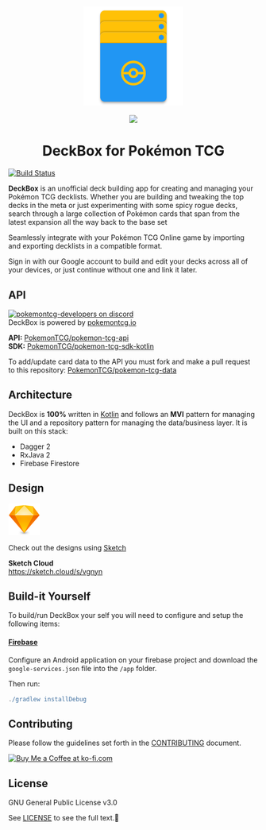 <p align="center">
<img src="app/src/main/res/mipmap-xxxhdpi/ic_launcher.png" width="200px" />
</p> 
<p align="center">
<a href="https://play.google.com/store/apps/details?id=com.r0adkll.deckbuilder"><img src="https://cdn.rawgit.com/steverichey/google-play-badge-svg/master/img/en_get.svg" width="300px" align="center"/>
</a>
<h1 align="center">DeckBox for Pokémon TCG</h1> 
</p>

[![Build Status](https://app.bitrise.io/app/5d3a8885ec39a72b/status.svg?token=H8Sqp47-k-Ed-tkOkBFSSA&branch=development)](https://app.bitrise.io/app/5d3a8885ec39a72b)

**DeckBox** is an unofficial deck building app for creating and managing your Pokémon TCG decklists. Whether you are building and tweaking the top decks in the meta or just experimenting with some spicy rogue decks, search through a large collection of Pokémon cards that span from the latest expansion all the way back to the base set

Seamlessly integrate with your Pokémon TCG Online game by importing and exporting decklists in a compatible format.

Sign in with our Google account to build and edit your decks across all of your devices, or just continue without one and link it later.


## API
[![pokemontcg-developers on discord](https://img.shields.io/badge/discord-pokemontcg--developers-738bd7.svg)](https://discord.gg/dpsTCvg)  
DeckBox is powered by [pokemontcg.io](https://pokemontcg.io) 

**API:** [PokemonTCG/pokemon-tcg-api](https://github.com/PokemonTCG/pokemon-tcg-api)  
**SDK:** [PokemonTCG/pokemon-tcg-sdk-kotlin](https://github.com/PokemonTCG/pokemon-tcg-sdk-kotlin)  

To add/update card data to the API you must fork and make a pull request to this repository: [PokemonTCG/pokemon-tcg-data](https://github.com/PokemonTCG/pokemon-tcg-data)

## Architecture
DeckBox is **100%** written in [Kotlin](https://kotlinlang.org) and follows an **MVI** pattern for managing the UI and a repository pattern for managing the data/business layer. It is built on this stack:

* Dagger 2
* RxJava 2
* Firebase Firestore

## Design
<img src="art/sketch_icon.png" width="64px" />  

Check out the designs using [Sketch](https://www.sketchapp.com/)  

**Sketch Cloud**  
https://sketch.cloud/s/vgnyn

## Build-it Yourself
To build/run DeckBox your self you will need to configure and setup the following items:

#### [Firebase](https://firebase.google.com/)
Configure an Android application on your firebase project and download the `google-services.json` file into the `/app` folder.

Then run:
  
```groovy
./gradlew installDebug
```

## Contributing

Please follow the guidelines set forth in the [CONTRIBUTING](CONTRIBUTING.md) document.

<a href='https://ko-fi.com/D1D5KEED' target='_blank'><img height='36' style='border:0px;height:36px;' src='https://az743702.vo.msecnd.net/cdn/kofi1.png?v=0' border='0' alt='Buy Me a Coffee at ko-fi.com' /></a>

## License

GNU General Public License v3.0

See [LICENSE](LICENSE) to see the full text.
